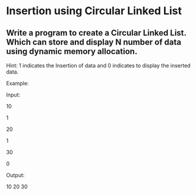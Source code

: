 # Insertion using Circular Linked List
## Write a program to create a Circular Linked List. Which can store and display N number of data using dynamic memory allocation.

Hint: 1 indicates the Insertion of data and 0 indicates to display the inserted data.



Example:

Input:

10

1

20

1

30

0

Output:

10 20 30